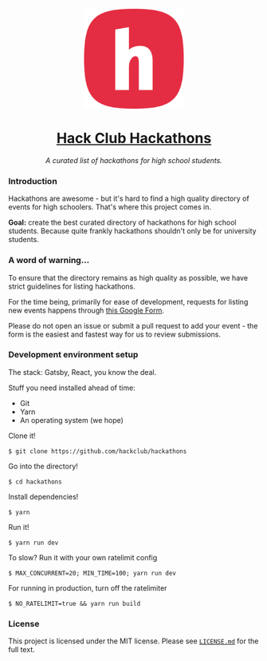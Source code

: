 <p align="center"><img width="200px" height="200px" alt="Hackathons icon" src="static/icon.png"></a>
<h1 align="center"><a href="https://hackathons.hackclub.com">Hack Club Hackathons</a></h1>
<p align="center"><i>A curated list of hackathons for high school students.</i></p>

### Introduction

Hackathons are awesome - but it's hard to find a high quality directory of events for high schoolers. That's where this project comes in.

**Goal:** create the best curated directory of hackathons for high school students. Because quite frankly hackathons shouldn't only be for university students.

### A word of warning...

To ensure that the directory remains as high quality as possible, we have strict guidelines for listing hackathons.

For the time being, primarily for ease of development, requests for listing new events happens through [this Google Form](https://docs.google.com/forms/d/e/1FAIpQLScytGFj0IBP3NSO1ZOKIwNaRLVF8tTpX8zis7_uE00-XLB29Q/viewform).

Please do not open an issue or submit a pull request to add your event - the form is the easiest and fastest way for us to review submissions.

### Development environment setup

The stack: Gatsby, React, you know the deal.

Stuff you need installed ahead of time:

- Git
- Yarn
- An operating system (we hope)

Clone it!

    $ git clone https://github.com/hackclub/hackathons

Go into the directory!

    $ cd hackathons

Install dependencies!

    $ yarn

Run it!

    $ yarn run dev

To slow? Run it with your own ratelimit config

    $ MAX_CONCURRENT=20; MIN_TIME=100; yarn run dev

For running in production, turn off the ratelimiter

    $ NO_RATELIMIT=true && yarn run build

### License

This project is licensed under the MIT license. Please see [`LICENSE.md`](LICENSE.md) for the full text.
